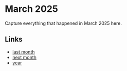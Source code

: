 # March 2025

Capture everything that happened in March 2025 here.

## Links
- [last month](calendar/months/2025-02.md)
- [next month](calendar/months/2025-04.md)
- [year](calendar/years/2025.md)